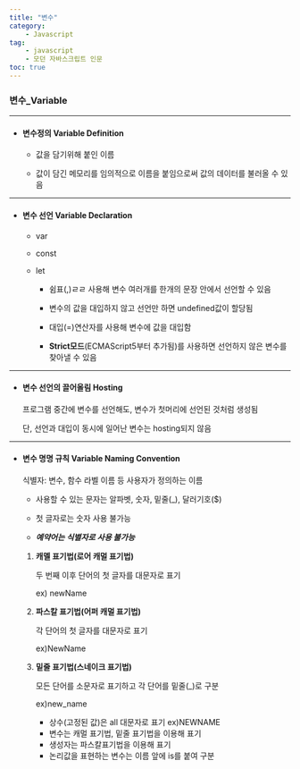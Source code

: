 ```yaml
---
title: "변수"
category:
    - Javascript
tag:
    - javascript
    - 모던 자바스크립트 인문
toc: true
---
```


### 변수_Variable

---

* #### 변수정의 Variable Definition 

     - 값을 담기위해 붙인 이름

     - 값이 담긴 메모리를 임의적으로 이름을 붙임으로써 값의 데이터를 불러올 수 있음

---

* #### 변수 선언 Variable Declaration


    * var

    * const

    * let


        - 쉼표(,)ㄹㄹ 사용해 변수 여러개를 한개의 문장 안에서 선언할 수 있음

        - 변수의 값을 대입하지 않고 선언만 하면 undefined값이 할당됨

        - 대입(=)연산자를 사용해 변수에 값을 대입함

        - **Strict모드**(ECMAScript5부터 추가됨)를 사용하면 선언하지 않은 변수를 찾아낼 수 있음

---

* #### 변수 선언의 끌어올림 Hosting

    프로그램 중간에 변수를 선언해도, 변수가 첫머리에 선언된 것처럼 생성됨

    단, 선언과 대입이 동시에 일어난 변수는 hosting되지 않음

---

* #### 변수 명명 규칙 Variable Naming Convention

    식별자: 변수, 함수 라벨 이름 등 사용자가 정의하는 이름


    *  사용할 수 있는 문자는 알파벳, 숫자, 밑줄(_), 달러기호($)
    
    *  첫 글자로는 숫자 사용 불가능

    *  **_예약어는 식별자로 사용 불가능_**


    1. **캐멜 표기법(로어 캐멀 표기법)**

        두 번째 이후 단어의 첫 글자를 대문자로 표기

        ex) newName


    2. **파스칼 표기법(어퍼 캐멀 표기법)**

        각 단어의 첫 글자를 대문자로 표기

        ex)NewName


    3. **밑줄 표기법(스네이크 표기법)**

        모든 단어를 소문자로 표기하고 각 단어를 밑줄(_)로 구분

        ex)new_name


        * 상수(고정된 값)은 all 대문자로 표기 ex)NEWNAME
        * 변수는 캐멀 표기법, 밑줄 표기법을 이용해 표기
        * 생성자는 파스칼표기법을 이용해 표기
        * 논리값을 표현하는 변수는 이름 앞에 is를 붙여 구분 
